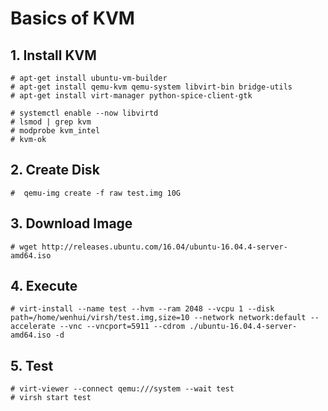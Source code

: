 # Basics of KVM

## 1. Install KVM
```
# apt-get install ubuntu-vm-builder
# apt-get install qemu-kvm qemu-system libvirt-bin bridge-utils
# apt-get install virt-manager python-spice-client-gtk

# systemctl enable --now libvirtd
# lsmod | grep kvm
# modprobe kvm_intel
# kvm-ok
```

## 2. Create Disk
```
#  qemu-img create -f raw test.img 10G
```

## 3. Download Image
```
# wget http://releases.ubuntu.com/16.04/ubuntu-16.04.4-server-amd64.iso
```

## 4. Execute
```
# virt-install --name test --hvm --ram 2048 --vcpu 1 --disk path=/home/wenhui/virsh/test.img,size=10 --network network:default --accelerate --vnc --vncport=5911 --cdrom ./ubuntu-16.04.4-server-amd64.iso -d
```
  
## 5. Test
```
# virt-viewer --connect qemu:///system --wait test
# virsh start test
```




